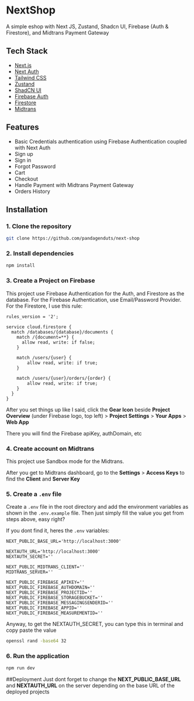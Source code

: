 # NextShop

A simple eshop with Next JS, Zustand, Shadcn UI, Firebase (Auth & Firestore), and Midtrans Payment Gateway


## Tech Stack

- [Next.js](https://nextjs.org)
- [Next Auth](https://next-auth.js.org)
- [Tailwind CSS](https://tailwindcss.com)
- [Zustand](https://docs.pmnd.rs/zustand/getting-started/introduction)
- [ShadCN UI](https://ui.shadcn.com/)
- [Firebase Auth](https://firebase.google.com/docs/auth)
- [Firestore](https://firebase.google.com/docs/firestore)
- [Midtrans](https://midtrans.com/)

## Features

- Basic Credentials authentication using Firebase Authentication coupled with Next Auth
 - Sign up
 - Sign in
 - Forgot Password
- Cart
- Checkout
- Handle Payment with Midtrans Payment Gateway
- Orders History

## Installation

### 1. Clone the repository

```bash
git clone https://github.com/pandagenduts/next-shop
```

### 2. Install dependencies

```bash
npm install
```

### 3. Create a Project on Firebase
This project use Firebase Authentication for the Auth, and Firestore as the database. For the Firebase Authentication, use Email/Password Provider. For the Firestore, I use this rule:

```plaintext
rules_version = '2';

service cloud.firestore {
  match /databases/{database}/documents {
    match /{document=**} {
      allow read, write: if false;
    }
    
    match /users/{user} {
    	allow read, write: if true;
    }
    
    match /users/{user}/orders/{order} {
    	allow read, write: if true;
    }
  }
}
```

After you set things up like I said, click the **Gear Icon** beside **Project Overview** (under Firebase logo, top left) > **Project Settings** > **Your Apps** > **Web App**

There you will find the Firebase apiKey, authDomain, etc

### 4. Create account on Midtrans
This project use Sandbox mode for the Midtrans. 

After you get to Midtrans dashboard, go to the **Settings** > **Access Keys** to find the **Client** and **Server Key**

### 5. Create a `.env` file

Create a `.env` file in the root directory and add the environment variables as shown in the `.env.example` file. Then just simply fill the value you get from steps above, easy right?

If you dont find it, heres the `.env` variables: 
```plaintext
NEXT_PUBLIC_BASE_URL='http://localhost:3000'

NEXTAUTH_URL='http://localhost:3000'
NEXTAUTH_SECRET=''

NEXT_PUBLIC_MIDTRANS_CLIENT=''
MIDTRANS_SERVER=''

NEXT_PUBLIC_FIREBASE_APIKEY=''
NEXT_PUBLIC_FIREBASE_AUTHDOMAIN=''
NEXT_PUBLIC_FIREBASE_PROJECTID=''
NEXT_PUBLIC_FIREBASE_STORAGEBUCKET=''
NEXT_PUBLIC_FIREBASE_MESSAGINGSENDERID=''
NEXT_PUBLIC_FIREBASE_APPID=''
NEXT_PUBLIC_FIREBASE_MEASUREMENTID=''
```

Anyway, to get the NEXTAUTH_SECRET, you can type this in terminal and copy paste the value
```bash
openssl rand -base64 32
```

### 6. Run the application

```bash
npm run dev
```

##Deployment
Just dont forget to change the **NEXT_PUBLIC_BASE_URL** and **NEXTAUTH_URL** on the server depending on the base URL of the deployed projects